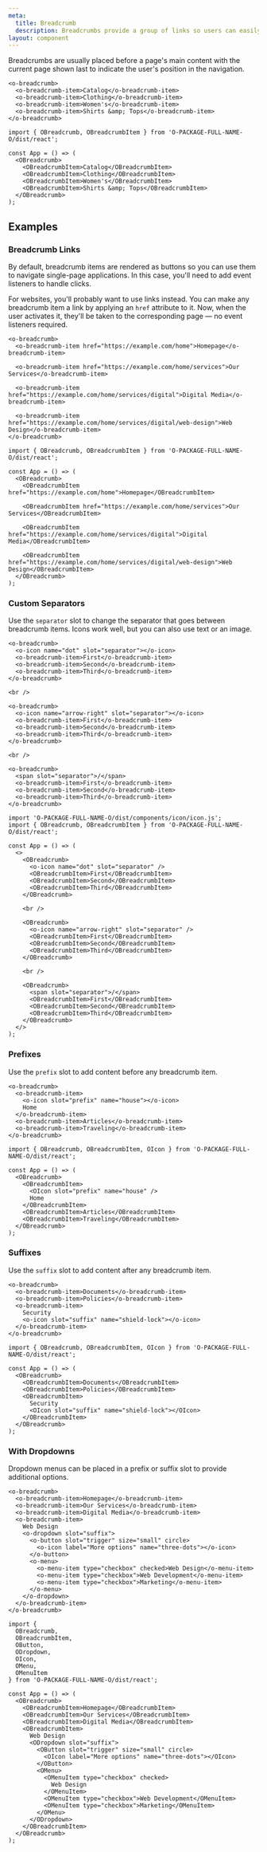 ```yaml
---
meta:
  title: Breadcrumb
  description: Breadcrumbs provide a group of links so users can easily navigate a website's hierarchy.
layout: component
---
```


Breadcrumbs are usually placed before a page's main content with the current page shown last to indicate the user's position in the navigation.

```html:preview
<o-breadcrumb>
  <o-breadcrumb-item>Catalog</o-breadcrumb-item>
  <o-breadcrumb-item>Clothing</o-breadcrumb-item>
  <o-breadcrumb-item>Women's</o-breadcrumb-item>
  <o-breadcrumb-item>Shirts &amp; Tops</o-breadcrumb-item>
</o-breadcrumb>
```

```jsx:react
import { OBreadcrumb, OBreadcrumbItem } from 'O-PACKAGE-FULL-NAME-O/dist/react';

const App = () => (
  <OBreadcrumb>
    <OBreadcrumbItem>Catalog</OBreadcrumbItem>
    <OBreadcrumbItem>Clothing</OBreadcrumbItem>
    <OBreadcrumbItem>Women's</OBreadcrumbItem>
    <OBreadcrumbItem>Shirts &amp; Tops</OBreadcrumbItem>
  </OBreadcrumb>
);
```

## Examples

### Breadcrumb Links

By default, breadcrumb items are rendered as buttons so you can use them to navigate single-page applications. In this case, you'll need to add event listeners to handle clicks.

For websites, you'll probably want to use links instead. You can make any breadcrumb item a link by applying an `href` attribute to it. Now, when the user activates it, they'll be taken to the corresponding page — no event listeners required.

```html:preview
<o-breadcrumb>
  <o-breadcrumb-item href="https://example.com/home">Homepage</o-breadcrumb-item>

  <o-breadcrumb-item href="https://example.com/home/services">Our Services</o-breadcrumb-item>

  <o-breadcrumb-item href="https://example.com/home/services/digital">Digital Media</o-breadcrumb-item>

  <o-breadcrumb-item href="https://example.com/home/services/digital/web-design">Web Design</o-breadcrumb-item>
</o-breadcrumb>
```

```jsx:react
import { OBreadcrumb, OBreadcrumbItem } from 'O-PACKAGE-FULL-NAME-O/dist/react';

const App = () => (
  <OBreadcrumb>
    <OBreadcrumbItem href="https://example.com/home">Homepage</OBreadcrumbItem>

    <OBreadcrumbItem href="https://example.com/home/services">Our Services</OBreadcrumbItem>

    <OBreadcrumbItem href="https://example.com/home/services/digital">Digital Media</OBreadcrumbItem>

    <OBreadcrumbItem href="https://example.com/home/services/digital/web-design">Web Design</OBreadcrumbItem>
  </OBreadcrumb>
);
```

### Custom Separators

Use the `separator` slot to change the separator that goes between breadcrumb items. Icons work well, but you can also use text or an image.

```html:preview
<o-breadcrumb>
  <o-icon name="dot" slot="separator"></o-icon>
  <o-breadcrumb-item>First</o-breadcrumb-item>
  <o-breadcrumb-item>Second</o-breadcrumb-item>
  <o-breadcrumb-item>Third</o-breadcrumb-item>
</o-breadcrumb>

<br />

<o-breadcrumb>
  <o-icon name="arrow-right" slot="separator"></o-icon>
  <o-breadcrumb-item>First</o-breadcrumb-item>
  <o-breadcrumb-item>Second</o-breadcrumb-item>
  <o-breadcrumb-item>Third</o-breadcrumb-item>
</o-breadcrumb>

<br />

<o-breadcrumb>
  <span slot="separator">/</span>
  <o-breadcrumb-item>First</o-breadcrumb-item>
  <o-breadcrumb-item>Second</o-breadcrumb-item>
  <o-breadcrumb-item>Third</o-breadcrumb-item>
</o-breadcrumb>
```

```jsx:react
import 'O-PACKAGE-FULL-NAME-O/dist/components/icon/icon.js';
import { OBreadcrumb, OBreadcrumbItem } from 'O-PACKAGE-FULL-NAME-O/dist/react';

const App = () => (
  <>
    <OBreadcrumb>
      <o-icon name="dot" slot="separator" />
      <OBreadcrumbItem>First</OBreadcrumbItem>
      <OBreadcrumbItem>Second</OBreadcrumbItem>
      <OBreadcrumbItem>Third</OBreadcrumbItem>
    </OBreadcrumb>

    <br />

    <OBreadcrumb>
      <o-icon name="arrow-right" slot="separator" />
      <OBreadcrumbItem>First</OBreadcrumbItem>
      <OBreadcrumbItem>Second</OBreadcrumbItem>
      <OBreadcrumbItem>Third</OBreadcrumbItem>
    </OBreadcrumb>

    <br />

    <OBreadcrumb>
      <span slot="separator">/</span>
      <OBreadcrumbItem>First</OBreadcrumbItem>
      <OBreadcrumbItem>Second</OBreadcrumbItem>
      <OBreadcrumbItem>Third</OBreadcrumbItem>
    </OBreadcrumb>
  </>
);
```

### Prefixes

Use the `prefix` slot to add content before any breadcrumb item.

```html:preview
<o-breadcrumb>
  <o-breadcrumb-item>
    <o-icon slot="prefix" name="house"></o-icon>
    Home
  </o-breadcrumb-item>
  <o-breadcrumb-item>Articles</o-breadcrumb-item>
  <o-breadcrumb-item>Traveling</o-breadcrumb-item>
</o-breadcrumb>
```

```jsx:react
import { OBreadcrumb, OBreadcrumbItem, OIcon } from 'O-PACKAGE-FULL-NAME-O/dist/react';

const App = () => (
  <OBreadcrumb>
    <OBreadcrumbItem>
      <OIcon slot="prefix" name="house" />
      Home
    </OBreadcrumbItem>
    <OBreadcrumbItem>Articles</OBreadcrumbItem>
    <OBreadcrumbItem>Traveling</OBreadcrumbItem>
  </OBreadcrumb>
);
```

### Suffixes

Use the `suffix` slot to add content after any breadcrumb item.

```html:preview
<o-breadcrumb>
  <o-breadcrumb-item>Documents</o-breadcrumb-item>
  <o-breadcrumb-item>Policies</o-breadcrumb-item>
  <o-breadcrumb-item>
    Security
    <o-icon slot="suffix" name="shield-lock"></o-icon>
  </o-breadcrumb-item>
</o-breadcrumb>
```

```jsx:react
import { OBreadcrumb, OBreadcrumbItem, OIcon } from 'O-PACKAGE-FULL-NAME-O/dist/react';

const App = () => (
  <OBreadcrumb>
    <OBreadcrumbItem>Documents</OBreadcrumbItem>
    <OBreadcrumbItem>Policies</OBreadcrumbItem>
    <OBreadcrumbItem>
      Security
      <OIcon slot="suffix" name="shield-lock"></OIcon>
    </OBreadcrumbItem>
  </OBreadcrumb>
);
```

### With Dropdowns

Dropdown menus can be placed in a prefix or suffix slot to provide additional options.

```html:preview
<o-breadcrumb>
  <o-breadcrumb-item>Homepage</o-breadcrumb-item>
  <o-breadcrumb-item>Our Services</o-breadcrumb-item>
  <o-breadcrumb-item>Digital Media</o-breadcrumb-item>
  <o-breadcrumb-item>
    Web Design
    <o-dropdown slot="suffix">
      <o-button slot="trigger" size="small" circle>
        <o-icon label="More options" name="three-dots"></o-icon>
      </o-button>
      <o-menu>
        <o-menu-item type="checkbox" checked>Web Design</o-menu-item>
        <o-menu-item type="checkbox">Web Development</o-menu-item>
        <o-menu-item type="checkbox">Marketing</o-menu-item>
      </o-menu>
    </o-dropdown>
  </o-breadcrumb-item>
</o-breadcrumb>
```

```jsx:react
import {
  OBreadcrumb,
  OBreadcrumbItem,
  OButton,
  ODropdown,
  OIcon,
  OMenu,
  OMenuItem
} from 'O-PACKAGE-FULL-NAME-O/dist/react';

const App = () => (
  <OBreadcrumb>
    <OBreadcrumbItem>Homepage</OBreadcrumbItem>
    <OBreadcrumbItem>Our Services</OBreadcrumbItem>
    <OBreadcrumbItem>Digital Media</OBreadcrumbItem>
    <OBreadcrumbItem>
      Web Design
      <ODropdown slot="suffix">
        <OButton slot="trigger" size="small" circle>
          <OIcon label="More options" name="three-dots"></OIcon>
        </OButton>
        <OMenu>
          <OMenuItem type="checkbox" checked>
            Web Design
          </OMenuItem>
          <OMenuItem type="checkbox">Web Development</OMenuItem>
          <OMenuItem type="checkbox">Marketing</OMenuItem>
        </OMenu>
      </ODropdown>
    </OBreadcrumbItem>
  </OBreadcrumb>
);
```
